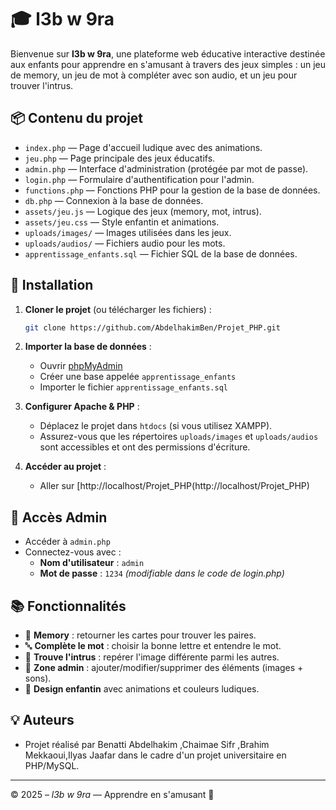 # 🎓 l3b w 9ra 

Bienvenue sur **l3b w 9ra**, une plateforme web éducative interactive destinée aux enfants pour apprendre en s'amusant à travers des jeux simples : un jeu de memory, un jeu de mot à compléter avec son audio, et un jeu pour trouver l'intrus.

## 📦 Contenu du projet

- `index.php` — Page d'accueil ludique avec des animations.
- `jeu.php` — Page principale des jeux éducatifs.
- `admin.php` — Interface d'administration (protégée par mot de passe).
- `login.php` — Formulaire d'authentification pour l'admin.
- `functions.php` — Fonctions PHP pour la gestion de la base de données.
- `db.php` — Connexion à la base de données.
- `assets/jeu.js` — Logique des jeux (memory, mot, intrus).
- `assets/jeu.css` — Style enfantin et animations.
- `uploads/images/` — Images utilisées dans les jeux.
- `uploads/audios/` — Fichiers audio pour les mots.
- `apprentissage_enfants.sql` — Fichier SQL de la base de données.

## 🚀 Installation

1. **Cloner le projet** (ou télécharger les fichiers) :
   ```bash
   git clone https://github.com/AbdelhakimBen/Projet_PHP.git
   ```

2. **Importer la base de données** :
   - Ouvrir [phpMyAdmin](http://localhost/phpmyadmin)
   - Créer une base appelée `apprentissage_enfants`
   - Importer le fichier `apprentissage_enfants.sql`

3. **Configurer Apache & PHP** :
   - Déplacez le projet dans `htdocs` (si vous utilisez XAMPP).
   - Assurez-vous que les répertoires `uploads/images` et `uploads/audios` sont accessibles et ont des permissions d'écriture.

4. **Accéder au projet** :
   - Aller sur [http://localhost/Projet_PHP(http://localhost/Projet_PHP)

## 🔐 Accès Admin

- Accéder à `admin.php`
- Connectez-vous avec :
  - **Nom d'utilisateur** : `admin`
  - **Mot de passe** : `1234` *(modifiable dans le code de login.php)*

## 📚 Fonctionnalités

- 🧠 **Memory** : retourner les cartes pour trouver les paires.
- 🔤 **Complète le mot** : choisir la bonne lettre et entendre le mot.
- 🚨 **Trouve l'intrus** : repérer l'image différente parmi les autres.
- 🔐 **Zone admin** : ajouter/modifier/supprimer des éléments (images + sons).
- 🎨 **Design enfantin** avec animations et couleurs ludiques.

## 💡 Auteurs

- Projet réalisé par Benatti Abdelhakim ,Chaimae Sifr ,Brahim Mekkaoui,Ilyas Jaafar dans le cadre d'un projet universitaire en PHP/MySQL.

---

© 2025 – *l3b w 9ra* — Apprendre en s'amusant 🎉
